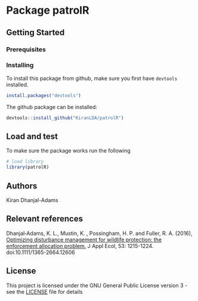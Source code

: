 # Package patrolR



## Getting Started



### Prerequisites



### Installing

To install this package from github, make sure you first have `devtools` installed.

```r
install.packages("devtools")
```
The github package can be installed:

```r
devtools::install_github("KiranLDA/patrolR")

```

## Load and test

To make sure the package works run the following

```r
# load library
library(patrolR)

```

## Authors

Kiran Dhanjal-Adams

## Relevant references

Dhanjal‐Adams, K. L., Mustin, K. , Possingham, H. P. and Fuller, R. A. (2016), [Optimizing disturbance management for wildlife protection: the enforcement allocation problem.](https://besjournals.onlinelibrary.wiley.com/doi/10.1111/1365-2664.12606) J Appl Ecol, 53: 1215-1224. doi:10.1111/1365-2664.12606


## License

This project is licensed under the GNU General Public License version 3 - see the [LICENSE](https://github.com/KiranLDA/PAMLr/blob/master/LICENSE) file for details
